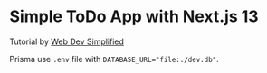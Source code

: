 # Simple ToDo App with Next.js 13

Tutorial by [Web Dev Simplified](https://www.youtube.com/watch?v=NgayZAuTgwM)

Prisma use `.env` file with `DATABASE_URL="file:./dev.db"`.
